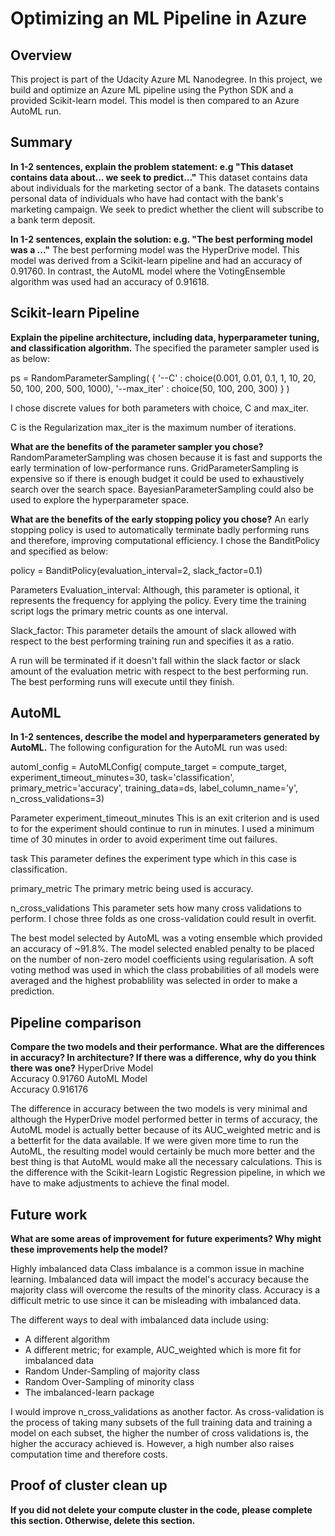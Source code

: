 # Optimizing an ML Pipeline in Azure

## Overview
This project is part of the Udacity Azure ML Nanodegree.
In this project, we build and optimize an Azure ML pipeline using the Python SDK and a provided Scikit-learn model.
This model is then compared to an Azure AutoML run.

## Summary
**In 1-2 sentences, explain the problem statement: e.g "This dataset contains data about... we seek to predict..."**
This dataset contains data about individuals for the marketing sector of a bank. The datasets contains personal data of individuals who have had contact with the bank's marketing campaign. We seek to predict whether the client will subscribe to a bank term deposit.

**In 1-2 sentences, explain the solution: e.g. "The best performing model was a ..."**
The best performing model was the HyperDrive model. This model was derived from a Scikit-learn pipeline and had an accuracy of 0.91760. In contrast, the AutoML model where the VotingEnsemble algorithm was used had an accuracy of 0.91618.

## Scikit-learn Pipeline
**Explain the pipeline architecture, including data, hyperparameter tuning, and classification algorithm.**
The specified the parameter sampler used is as below:

ps = RandomParameterSampling(
    {
        '--C' : choice(0.001, 0.01, 0.1, 1, 10, 20, 50, 100, 200, 500, 1000),
        '--max_iter' : choice(50, 100, 200, 300)
    }
)

I chose discrete values for both parameters with choice, C and max_iter. 

C is the Regularization 
max_iter is the maximum number of iterations.

**What are the benefits of the parameter sampler you chose?**
RandomParameterSampling was chosen because it is fast and supports the early termination of low-performance runs. GridParameterSampling is expensive so if there is enough budget it could be used to exhaustively search over the search space. BayesianParameterSampling could also be used to explore the hyperparameter space.

**What are the benefits of the early stopping policy you chose?**
An early stopping policy is used to automatically terminate badly performing runs and therefore, improving computational efficiency. I chose the BanditPolicy and specified as below:

policy = BanditPolicy(evaluation_interval=2, slack_factor=0.1)

Parameters
Evaluation_interval: Although, this parameter is optional, it represents the frequency for applying the policy. Every time the training script logs the primary metric counts as one interval.

Slack_factor: This parameter details the amount of slack allowed with respect to the best performing training run and specifies it as a ratio.

A run will be terminated if it doesn't fall within the slack factor or slack amount of the evaluation metric with respect to the best performing run. The best performing runs will execute until they finish.

## AutoML
**In 1-2 sentences, describe the model and hyperparameters generated by AutoML.**
The following configuration for the AutoML run was used:

automl_config = AutoMLConfig(
    compute_target = compute_target,
    experiment_timeout_minutes=30,
    task='classification',
    primary_metric='accuracy',
    training_data=ds,
    label_column_name='y',
    n_cross_validations=3)

Parameter
experiment_timeout_minutes
This is an exit criterion and is used to for the experiment should continue to run in minutes. I used a minimum time of 30 minutes in order to avoid experiment time out failures.

task
This parameter defines the experiment type which in this case is classification.

primary_metric
The primary metric being used is accuracy.

n_cross_validations
This parameter sets how many cross validations to perform. I chose three folds as one cross-validation could result in overfit.

The best model selected by AutoML was a voting ensemble which provided an accuracy of ~91.8%. The model selected enabled penalty to be placed on the number of non-zero model coefficients using regularisation. A soft voting method was used in which the class probabilities of all models were averaged and the highest probablility was selected in order to make a prediction. 

## Pipeline comparison
**Compare the two models and their performance. What are the differences in accuracy? In architecture? If there was a difference, why do you think there was one?**
HyperDrive Model	
Accuracy	0.91760
AutoML Model	
Accuracy	0.916176

The difference in accuracy between the two models is very minimal and although the HyperDrive model performed better in terms of accuracy, the AutoML model is actually better because of its AUC_weighted metric and is a betterfit for the data available. If we were given more time to run the AutoML, the resulting model would certainly be much more better and the best thing is that AutoML would make all the necessary calculations. This is the difference with the Scikit-learn Logistic Regression pipeline, in which we have to make adjustments to achieve the final model.


## Future work
**What are some areas of improvement for future experiments? Why might these improvements help the model?**

Highly imbalanced data
Class imbalance is a common issue in machine learning. Imbalanced data will impact the model's accuracy because the majority class will overcome the results of the minority class. Accuracy is a difficult metric to use since it can be misleading with imbalanced data.

The different ways to deal with imbalanced data include using:

- A different algorithm
- A different metric; for example, AUC_weighted which is more fit for imbalanced data
- Random Under-Sampling of majority class
- Random Over-Sampling of minority class
- The imbalanced-learn package

I would improve n_cross_validations as another factor. As cross-validation is the process of taking many subsets of the full training data and training a model on each subset, the higher the number of cross validations is, the higher the accuracy achieved is. However, a high number also raises computation time and therefore costs.

## Proof of cluster clean up
**If you did not delete your compute cluster in the code, please complete this section. Otherwise, delete this section.**
